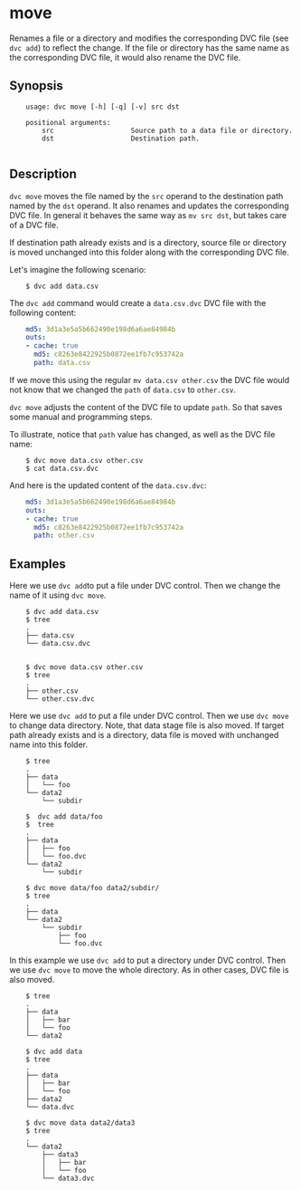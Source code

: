 # move

Renames a file or a directory and modifies the corresponding DVC file (see
`dvc add`) to reflect the change. If the file or directory has the same name as
the corresponding DVC file, it would also rename the DVC file.

## Synopsis

```usage
    usage: dvc move [-h] [-q] [-v] src dst

    positional arguments:
        src                   Source path to a data file or directory.
        dst                   Destination path.
   
```

## Description

`dvc move` moves the file named by the `src` operand to the destination path
named by the `dst` operand. It also renames and updates the corresponding DVC
file. In general it behaves the same way as `mv src dst`, but takes care of a
DVC file.

If destination path already exists and is a directory, source file or directory
is moved unchanged into this folder along with the corresponding DVC file.

Let's imagine the following scenario:

```dvc
    $ dvc add data.csv
```

The `dvc add` command would create a `data.csv.dvc` DVC file with the following 
content:

```yaml
    md5: 3d1a3e5a5b662490e198d6a6ae84984b
    outs:
    - cache: true
      md5: c8263e8422925b0872ee1fb7c953742a
      path: data.csv
```

If we move this using the regular `mv data.csv other.csv` the DVC file would
not know that we changed the `path` of `data.csv` to `other.csv`.  

`dvc move` adjusts the content of the DVC file to update `path`.  So that saves
some manual and programming steps.

To illustrate, notice that `path` value has changed, as well as the DVC file
name:

```dvc
    $ dvc move data.csv other.csv
    $ cat data.csv.dvc
```

And here is the updated content of the `data.csv.dvc`:
        
```yaml
    md5: 3d1a3e5a5b662490e198d6a6ae84984b
    outs:
    - cache: true
      md5: c8263e8422925b0872ee1fb7c953742a
      path: other.csv
```


## Examples

Here we use `dvc add`to put a file under DVC control.  Then we change the name
of it using `dvc move`.

```dvc
    $ dvc add data.csv
    $ tree
    .
    ├── data.csv
    └── data.csv.dvc
    
    
    $ dvc move data.csv other.csv
    $ tree
    .
    ├── other.csv
    └── other.csv.dvc
```

Here we use `dvc add` to put a file under DVC control. Then we use `dvc move`
to change data directory. Note, that data stage file is also moved. If target 
path already exists and is a directory, data file is moved with unchanged name
into this folder.

```dvc
    $ tree
    .
    ├── data
    │   └── foo
    └── data2
        └── subdir

    $  dvc add data/foo
    $  tree
    .
    ├── data
    │   ├── foo
    │   └── foo.dvc
    └── data2
        └── subdir

    $ dvc move data/foo data2/subdir/
    $ tree
    .
    ├── data
    └── data2
        └── subdir
            ├── foo
            └── foo.dvc
```

In this example we use `dvc add` to put a directory under DVC control. Then we
use `dvc move` to move the whole directory. As in other cases, DVC file is
also moved.

```dvc
    $ tree
    .
    ├── data
    │   ├── bar
    │   └── foo
    └── data2

    $ dvc add data
    $ tree
    .
    ├── data
    │   ├── bar
    │   └── foo
    ├── data2
    └── data.dvc

    $ dvc move data data2/data3
    $ tree
    .
    └── data2
        ├── data3
        │   ├── bar
        │   └── foo
        └── data3.dvc
```

